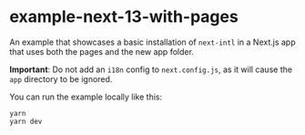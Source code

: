 # example-next-13-with-pages

An example that showcases a basic installation of `next-intl` in a Next.js app that uses both the pages and the new app folder.

**Important**: Do not add an `i18n` config to `next.config.js`, as it will cause the `app` directory to be ignored.

You can run the example locally like this:

```
yarn
yarn dev
```
